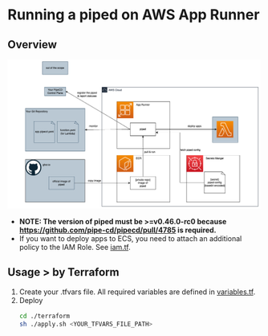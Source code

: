 # Running a piped on AWS App Runner

## Overview

<img src="./diagram/architecture.png">

- **NOTE: The version of piped must be >=v0.46.0-rc0 because https://github.com/pipe-cd/pipecd/pull/4785 is required.**
- If you want to deploy apps to ECS, you need to attach an additional policy to the IAM Role. See [iam.tf](./terraform/iam.tf).

## Usage > by Terraform

1. Create your .tfvars file. All required variables are defined in [variables.tf](./terraform/variables.tf).
2. Deploy 
    ```bash
    cd ./terraform 
    sh ./apply.sh <YOUR_TFVARS_FILE_PATH>
    ```
